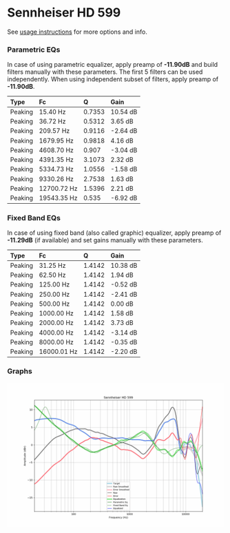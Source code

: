 # Sennheiser HD 599
See [usage instructions](https://github.com/jaakkopasanen/AutoEq#usage) for more options and info.

### Parametric EQs
In case of using parametric equalizer, apply preamp of **-11.90dB** and build filters manually
with these parameters. The first 5 filters can be used independently.
When using independent subset of filters, apply preamp of **-11.90dB**.

| Type    | Fc          |      Q | Gain     |
|:--------|:------------|:-------|:---------|
| Peaking | 15.40 Hz    | 0.7353 | 10.54 dB |
| Peaking | 36.72 Hz    | 0.5312 | 3.65 dB  |
| Peaking | 209.57 Hz   | 0.9116 | -2.64 dB |
| Peaking | 1679.95 Hz  | 0.9818 | 4.16 dB  |
| Peaking | 4608.70 Hz  | 0.907  | -3.04 dB |
| Peaking | 4391.35 Hz  | 3.1073 | 2.32 dB  |
| Peaking | 5334.73 Hz  | 1.0556 | -1.58 dB |
| Peaking | 9330.26 Hz  | 2.7538 | 1.63 dB  |
| Peaking | 12700.72 Hz | 1.5396 | 2.21 dB  |
| Peaking | 19543.35 Hz | 0.535  | -6.92 dB |

### Fixed Band EQs
In case of using fixed band (also called graphic) equalizer, apply preamp of **-11.29dB**
(if available) and set gains manually with these parameters.

| Type    | Fc          |      Q | Gain     |
|:--------|:------------|:-------|:---------|
| Peaking | 31.25 Hz    | 1.4142 | 10.38 dB |
| Peaking | 62.50 Hz    | 1.4142 | 1.94 dB  |
| Peaking | 125.00 Hz   | 1.4142 | -0.52 dB |
| Peaking | 250.00 Hz   | 1.4142 | -2.41 dB |
| Peaking | 500.00 Hz   | 1.4142 | 0.00 dB  |
| Peaking | 1000.00 Hz  | 1.4142 | 1.58 dB  |
| Peaking | 2000.00 Hz  | 1.4142 | 3.73 dB  |
| Peaking | 4000.00 Hz  | 1.4142 | -3.14 dB |
| Peaking | 8000.00 Hz  | 1.4142 | -0.35 dB |
| Peaking | 16000.01 Hz | 1.4142 | -2.20 dB |

### Graphs
![](./Sennheiser%20HD%20599.png)